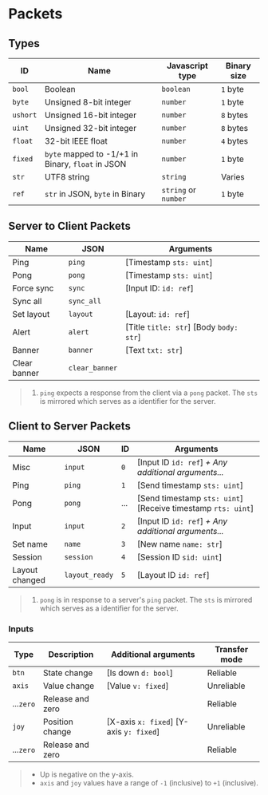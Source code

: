 # Packets

## Types

| ID       | Name                                              | Javascript type      | Binary size |
| -------- | ------------------------------------------------- | -------------------- | ----------- |
| `bool`   | Boolean                                           | `boolean`            | `1` byte    |
| `byte`   | Unsigned 8-bit integer                            | `number`             | `1` byte    |
| `ushort` | Unsigned 16-bit integer                           | `number`             | `8` bytes   |
| `uint`   | Unsigned 32-bit integer                           | `number`             | `8` bytes   |
| `float`  | 32-bit IEEE float                                 | `number`             | `4` bytes   |
| `fixed`  | `byte` mapped to -1/+1 in Binary, `float` in JSON | `number`             | `1` byte    |
| `str`    | UTF8 string                                       | `string`             | Varies      |
| `ref`    | `str` in JSON, `byte` in Binary                   | `string` or `number` | `1` byte    |


## Server to Client Packets

| Name         | JSON           | Arguments                               |
| ------------ | -------------- | --------------------------------------- |
| Ping         | `ping`         | [Timestamp `sts: uint`]                 |
| Pong         | `pong`         | [Timestamp `sts: uint`]                 |
| Force sync   | `sync`         | [Input ID: `id: ref`]                   |
| Sync all     | `sync_all`     |                                         |
| Set layout   | `layout`       | [Layout: `id: ref`]                     |
| Alert        | `alert`        | [Title `title: str`] [Body `body: str`] |
| Banner       | `banner`       | [Text `txt: str`]                       |
| Clear banner | `clear_banner` |                                         |

> 1. `ping` expects a response from the client via a `pong` packet. The `sts` is mirrored which serves as a identifier for the server.


## Client to Server Packets

| Name           | JSON           | ID  | Arguments                                                    |
| -------------- | -------------- | --- | ------------------------------------------------------------ |
| Misc           | `input`        | `0` | [Input ID `id: ref`] _+ Any additional arguments..._         |
| Ping           | `ping`         | `1` | [Send timestamp `sts: uint`]                                 |
| Pong           | `pong`         | ... | [Send timestamp `sts: uint`] [Receive timestamp `rts: uint`] |
| Input          | `input`        | `2` | [Input ID `id: ref`] _+ Any additional arguments..._         |
| Set name       | `name`         | `3` | [New name `name: str`]                                       |
| Session        | `session`      | `4` | [Session ID `sid: uint`]                                     |
| Layout changed | `layout_ready` | `5` | [Layout ID `id: ref`]                                        |

> 1. `pong` is in response to a server's `ping` packet. The `sts` is mirrored which serves as a identifier for the server.


### Inputs

| Type      | Description      | Additional arguments                    | Transfer mode |
| --------- | ---------------- | --------------------------------------- | ------------- |
| `btn`     | State change     | [Is down `d: bool`]                     | Reliable      |
| `axis`    | Value change     | [Value `v: fixed`]                      | Unreliable    |
| ...`zero` | Release and zero |                                         | Reliable      |
| `joy`     | Position change  | [X-axis `x: fixed`] [Y-axis `y: fixed`] | Unreliable    |
| ...`zero` | Release and zero |                                         | Reliable      |

> - Up is negative on the y-axis.
> - `axis` and `joy` values have a range of `-1` (inclusive) to `+1` (inclusive).
